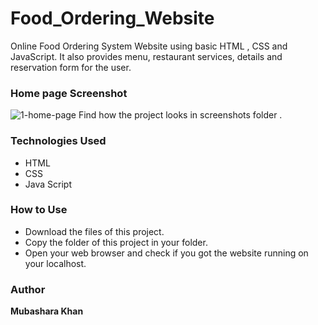 # Food_Ordering_Website
Online Food Ordering System Website using basic HTML , CSS and JavaScript. It also provides menu, restaurant services, details  and reservation form for the user.

### **Home page Screenshot**
![1-home-page](https://user-images.githubusercontent.com/83177745/174050641-fd4efa8d-8dae-4d69-981c-99d81e920a7f.jpg)
Find how the project looks in screenshots folder .

### **Technologies Used**
- HTML
- CSS
- Java Script


### **How to Use**
- Download  the files of this project.
- Copy the folder of this project in your folder.
- Open your web browser and check if you got the website running on your localhost.


### **Author**
**Mubashara Khan**
